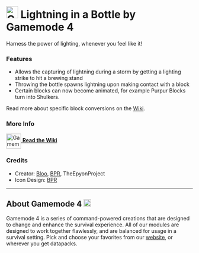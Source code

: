 # <img src="https://raw.githubusercontent.com/Gamemode4Dev/GM4_Datapacks/master/base/images/gm4_logo.png" alt="GM4 Logo" width="32" /> Lightning in a Bottle by Gamemode 4<!--$pmc:delete-->

Harness the power of lighting, whenever you feel like it!<!--$pmc:headerSize-->

### Features
- Allows the capturing of lightning during a storm by getting a lighting strike to hit a brewing stand
- Throwing the bottle spawns lightning upon making contact with a block
- Certain blocks can now become animated, for example Purpur Blocks turn into Shulkers.

Read more about specific block conversions on the [Wiki](https://wiki.gm4.co/Lightning_in_a_Bottle).

### More Info
[<img src="https://raw.githubusercontent.com/Gamemode4Dev/GM4_Datapacks/master/base/images/gm4_wiki_logo.png" alt="Gamemode 4 Wiki Logo" width="40" align="center"/> **Read the Wiki**](https://wiki.gm4.co/wiki/Lightning_in_a_Bottle)

### Credits
- Creator: [Bloo](https://bsky.app/profile/bloo.boo), [BPR](https://bsky.app/profile/bpr02.com), TheEpyonProject
- Icon Design: [BPR](https://bsky.app/profile/bpr02.com)

---
## About Gamemode 4 <img src="https://raw.githubusercontent.com/Gamemode4Dev/GM4_Datapacks/master/base/images/gm4_logo.png" alt="Gamemode 4 Logo" width="20"/>
Gamemode 4 is a series of command-powered creations that are designed to change and enhance the survival experience. All of our modules are designed to work together flawlessly, and are balanced for usage in a survival setting. Pick and choose your favorites from our [website](https://gm4.co), or wherever you get datapacks.